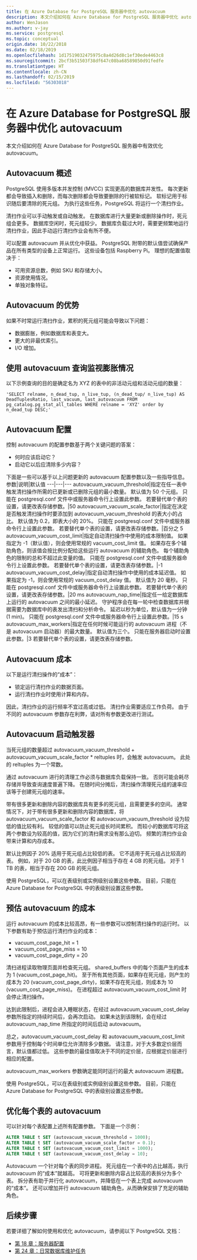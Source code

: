 ```yaml
---
title: 在 Azure Database for PostgreSQL 服务器中优化 autovacuum
description: 本文介绍如何在 Azure Database for PostgreSQL 服务器中优化 autovacuum。
author: WenJason
ms.author: v-jay
ms.service: postgresql
ms.topic: conceptual
origin.date: 10/22/2018
ms.date: 02/18/2019
ms.openlocfilehash: 1d17519032475975c8a4d26d8c1ef30ede4463c8
ms.sourcegitcommit: 2bcf3b51503f38df647c08ba68589850d91fedfe
ms.translationtype: HT
ms.contentlocale: zh-CN
ms.lasthandoff: 02/15/2019
ms.locfileid: "56303018"
---
```

# <a name="optimize-autovacuum-on-an-azure-database-for-postgresql-server"></a>在 Azure Database for PostgreSQL 服务器中优化 autovacuum 
本文介绍如何在 Azure Database for PostgreSQL 服务器中有效优化 autovacuum。

## <a name="overview-of-autovacuum"></a>Autovacuum 概述
PostgreSQL 使用多版本并发控制 (MVCC) 实现更高的数据库并发性。 每次更新都会导致插入和删除，而每次删除都会导致要删除的行被软标记。 软标记用于标识随后要清除的死元组。 为执行这些任务，PostgreSQL 将运行一个清扫作业。

清扫作业可以手动触发或自动触发。 在数据库进行大量更新或删除操作时，死元组会更多。 数据库空闲时，死元组较少。 数据库负载过大时，需要更频繁地运行清扫作业，因此手动运行清扫作业会有所不便。

可以配置 autovacuum 并从优化中获益。 PostgreSQL 附带的默认值尝试确保产品在所有类型的设备上正常运行。 这些设备包括 Raspberry Pi。 理想的配置值取决于：
- 可用资源总数，例如 SKU 和存储大小。
- 资源使用情况。
- 单独对象特征。

## <a name="autovacuum-benefits"></a>Autovacuum 的优势
如果不时常运行清扫作业，累积的死元组可能会导致以下问题：
- 数据膨胀，例如数据库和表变大。
- 更大的非最优索引。
- I/O 增加。

## <a name="monitor-bloat-with-autovacuum-queries"></a>使用 autovacuum 查询监视膨胀情况
以下示例查询的目的是确定名为 XYZ 的表中的非活动元组和活动元组的数量：
 
    'SELECT relname, n_dead_tup, n_live_tup, (n_dead_tup/ n_live_tup) AS DeadTuplesRatio, last_vacuum, last_autovacuum FROM pg_catalog.pg_stat_all_tables WHERE relname = 'XYZ' order by n_dead_tup DESC;'

## <a name="autovacuum-configurations"></a>Autovacuum 配置
控制 autovacuum 的配置参数基于两个关键问题的答案：
- 何时应该启动它？
- 启动它以后应清除多少内容？

下面是一些可以基于以上问题更新的 autovacuum 配置参数以及一些指导信息。
参数|说明|默认值
---|---|---
autovacuum_vacuum_threshold|指定在任一表中触发清扫操作所需的已更新或已删除元组的最小数量。 默认值为 50 个元组。 只能在 postgresql.conf 文件中或服务器命令行上设置此参数。 若要替代单个表的设置，请更改表存储参数。|50
autovacuum_vacuum_scale_factor|指定在决定是否触发清扫操作时要添加到 autovacuum_vacuum_threshold 的表大小的占比。 默认值为 0.2，即表大小的 20%。 只能在 postgresql.conf 文件中或服务器命令行上设置此参数。 若要替代单个表的设置，请更改表存储参数。|百分之 5
autovacuum_vacuum_cost_limit|指定自动清扫操作中使用的成本限制值。 如果指定为 -1（默认值），则会使用常规的 vacuum_cost_limit 值。 如果存在多个辅助角色，则该值会按比例分配给这些运行 autovacuum 的辅助角色。 每个辅助角色的限制的总和不超过此变量的值。 只能在 postgresql.conf 文件中或服务器命令行上设置此参数。 若要替代单个表的设置，请更改表存储参数。|-1
autovacuum_vacuum_cost_delay|指定自动清扫操作中使用的成本延迟值。 如果指定为 -1，则会使用常规的 vacuum_cost_delay 值。 默认值为 20 毫秒。 只能在 postgresql.conf 文件中或服务器命令行上设置此参数。 若要替代单个表的设置，请更改表存储参数。|20 ms
autovacuum_nap_time|指定任一给定数据库上运行的 autovacuum 之间的最小延迟。 守护程序会在每一轮中检查数据库并根据需要为数据库中的表发出清扫和分析命令。 延迟以秒为单位，默认值为一分钟 (1 min)。 只能在 postgresql.conf 文件中或服务器命令行上设置此参数。|15 s
autovacuum_max_workers|指定在任何时候可能运行的 autovacuum 进程（不是 autovacuum 启动器）的最大数量。 默认值为三个。 只能在服务器启动时设置此参数。|3
若要替代单个表的设置，请更改表存储参数。 

## <a name="autovacuum-cost"></a>Autovacuum 成本
以下是运行清扫操作的“成本”：

- 锁定运行清扫作业的数据页面。
- 运行清扫作业时使用计算和内存。

因此，清扫作业的运行频率不宜过高或过低。 清扫作业需要适应工作负荷。 由于不同的 autovacuum 参数存在利弊，请对所有参数更改进行测试。

## <a name="autovacuum-start-trigger"></a>Autovacuum 启动触发器
当死元组的数量超过 autovacuum_vacuum_threshold + autovacuum_vacuum_scale_factor * reltuples 时，会触发 autovacuum。 此处的 reltuples 为一个常数。

通过 autovacuum 进行的清理工作必须与数据库负载保持一致。 否则可能会耗尽存储并导致查询速度普遍下降。 在随时间分摊后，清扫操作清理死元组的速率应该等于创建死元组的速率。

带有很多更新和删除内容的数据库具有更多的死元组，且需要更多的空间。 通常情况下，对于带有很多更新和删除内容的数据库，将 autovacuum_vacuum_scale_factor 和 autovacuum_vacuum_threshold 设为较低的值比较有利。 较低的值可以防止死元组长时间累积。 而较小的数据库可将这两个参数设为较高的值，因为它们的清扫需求没有那么迫切。 频繁的清扫作业会带来计算和内存成本。

默认比例因子 20% 适用于死元组占比较低的表。 它不适用于死元组占比较高的表。 例如，对于 20 GB 的表，此比例因子相当于存在 4 GB 的死元组。 对于 1 TB 的表，相当于存在 200 GB 的死元组。

使用 PostgreSQL，可以在表级别或实例级别设置这些参数。 目前，只能在 Azure Database for PostgreSQL 中的表级别设置这些参数。

## <a name="estimate-the-cost-of-autovacuum"></a>预估 autovacuum 的成本
运行 autovacuum 的成本比较高昂，有一些参数可以控制清扫操作的运行时。 以下参数有助于预估运行清扫作业的成本：
- vacuum_cost_page_hit = 1
- vacuum_cost_page_miss = 10
- vacuum_cost_page_dirty = 20

清扫进程读取物理页面并检查死元组。 shared_buffers 中的每个页面产生的成本为 1 (vacuum_cost_page_hit)。 至于所有其他页面，如果存在死元组，则产生的成本为 20 (vacuum_cost_page_dirty)，如果不存在死元组，则成本为 10 (vacuum_cost_page_miss)。 在进程超过 autovacuum_vacuum_cost_limit 时会停止清扫操作。 

达到此限制后，进程会进入睡眠状态，在经过 autovacuum_vacuum_cost_delay 参数所指定的持续时间后，会再次启动。 如果未达到该限制，会在经过 autovacuum_nap_time 所指定的时间后启动 autovacuum。

总之，autovacuum_vacuum_cost_delay 和 autovacuum_vacuum_cost_limit 参数用于控制每个时间单位允许清除多少数据。 请注意，对于大多数定价层而言，默认值都过低。 这些参数的最佳值取决于不同的定价层，应根据定价层进行相应的配置。

autovacuum_max_workers 参数确定能同时运行的最大 autovacuum 进程数。

使用 PostgreSQL，可以在表级别或实例级别设置这些参数。 目前，只能在 Azure Database for PostgreSQL 中的表级别设置这些参数。

## <a name="optimize-autovacuum-per-table"></a>优化每个表的 autovacuum
可以针对每个表配置上述所有配置参数。 下面是一个示例：
```sql
ALTER TABLE t SET (autovacuum_vacuum_threshold = 1000);
ALTER TABLE t SET (autovacuum_vacuum_scale_factor = 0.1);
ALTER TABLE t SET (autovacuum_vacuum_cost_limit = 1000);
ALTER TABLE t SET (autovacuum_vacuum_cost_delay = 10);
```

Autovacuum 一个针对每个表的同步进程。 死元组在一个表中的占比越高，执行 autovacuum 的“成本”就越高。 可将更新和删除内容占比较高的表拆分为多个表。 拆分表有助于并行化 autovacuum，并降低在一个表上完成 autovacuum 的“成本”。 还可以增加并行 autovacuum 辅助角色，从而确保安排了充足的辅助角色。

## <a name="next-steps"></a>后续步骤
若要详细了解如何使用和优化 autovacuum，请参阅以下 PostgreSQL 文档：

 - [第 18 章：服务器配置](https://www.postgresql.org/docs/9.5/static/runtime-config-autovacuum.html)
 - [第 24 章：日常数据库维护任务](https://www.postgresql.org/docs/9.6/static/routine-vacuuming.html)
